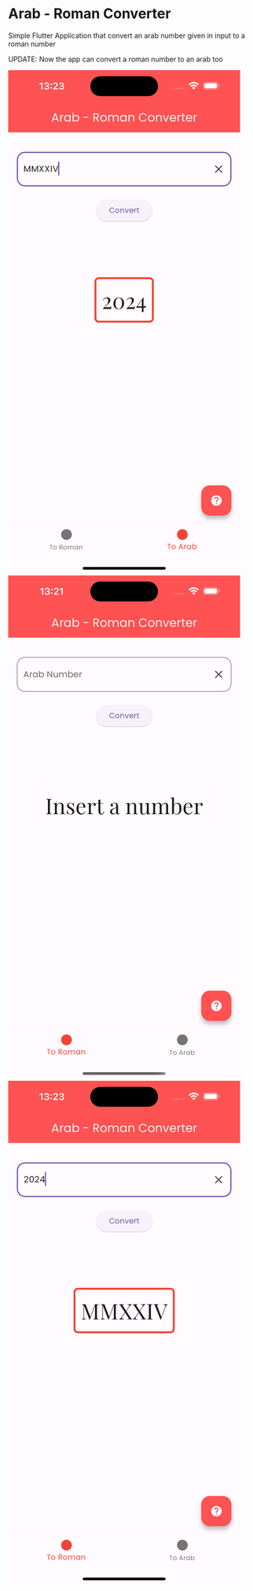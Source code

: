 # Arab - Roman Converter

Simple Flutter Application that convert an arab number given in input to a roman number

UPDATE: Now the app can convert a roman number to an arab too

![image1](screenshots/1.png)
![image2](screenshots/2.png)
![image3](screenshots/3.png)
